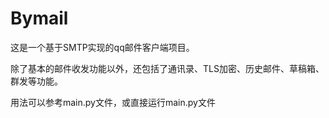 # Bymail
这是一个基于SMTP实现的qq邮件客户端项目。

除了基本的邮件收发功能以外，还包括了通讯录、TLS加密、历史邮件、草稿箱、群发等功能。

用法可以参考main.py文件，或直接运行main.py文件
